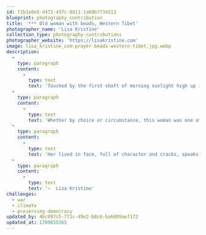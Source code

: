 ```yaml
---
id: f2b1e0e5-d472-437c-8d11-1a69b7734513
blueprint: photography_contribution
title: '*** Old woman with beads, Western Tibet'
photographer_name: 'Lisa Kristine'
collection_type: photography-contributions
photographer_website: 'https://lisakristine.com'
image: lisa_kristine_com-prayer-beads-western-tibet.jpg.webp
description:
  -
    type: paragraph
    content:
      -
        type: text
        text: 'Touched by the first shaft of morning sunlight high up in the Himalayas, this elderly woman sits in the biting temperature of 10 degrees. Completely blind, she prays and passes the beads of her mala through her sacred hands all day.'
  -
    type: paragraph
    content:
      -
        type: text
        text: 'Whether by choice or circumstance, this woman was one of the few who never married and therefore had no children to care for her as an elder. Buddhist people are attentive and responsible for one another and so this woman is loved well and cared for by her entire community.'
  -
    type: paragraph
    content:
      -
        type: text
        text: 'Her lived in face, full of character and cracks, speaks of a life which has been led with purpose and that now possesses the tales embedded in its appearance.'
  -
    type: paragraph
    content:
      -
        type: text
        text: '~  Lisa Kristine'
challenges:
  - war
  - climate
  - preserving-democracy
updated_by: 46c097c5-771c-49e2-b8c6-ba6009ae7172
updated_at: 1709655365
---
```

